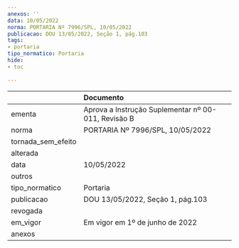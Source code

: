 ```yaml
---
anexos: ''
data: 10/05/2022
norma: PORTARIA Nº 7996/SPL, 10/05/2022
publicacao: DOU 13/05/2022, Seção 1, pág.103
tags:
- portaria
tipo_normatico: Portaria
hide: 
- toc 
 
---
```


|                    | Documento                                           |
|:-------------------|:----------------------------------------------------|
| ementa             | Aprova a Instrução Suplementar nº 00-011, Revisão B |
| norma              | PORTARIA Nº 7996/SPL, 10/05/2022                    |
| tornada_sem_efeito |                                                     |
| alterada           |                                                     |
| data               | 10/05/2022                                          |
| outros             |                                                     |
| tipo_normatico     | Portaria                                            |
| publicacao         | DOU 13/05/2022, Seção 1, pág.103                    |
| revogada           |                                                     |
| em_vigor           | Em vigor em 1º de junho de 2022                     |
| anexos             |                                                     |